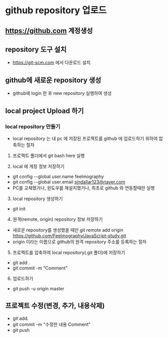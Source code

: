 # github repository 업로드

## https://github.com 계정생성
## repository 도구 설치
* https://git-scm.com 에서 다운로드 설치

## github에 새로운 repository 생성
* github에 login 한 후 new repository 실행하여 생성

## local project Upload 하기
### local repository 만들기
* local repository 는 내 pc 에 저장된 프로젝트를 github 에 업로드하기 위하여 압축하는 절차
1. 프로젝트 폴더에서 git bash here 실행

2. local 에 계정 정보 저장하기
* git config --global user.name
feelmography
* git config --global user.email sindallar123@naver.com
* PC를 교체했거나, 윈도우를 재설치했거나, 최초로 github 와 연동할때만 실행

3. local repository 생성하기
* git init

4. 원격(remote, origin) repository 정보 저장하기
* 새로운 repository를 생성했을 때만
git remote add origin https://github.com/Feelmography/JavaScript-study.git
* origin 이라는 이름으로 github의 원격 repository 주소를 등록하는 절차

5. 프로젝트를 압축하여 local repository(.git 폴더)에 저장하기
* git add .
* git commit -m "Comment"

6. 업로드하기
* git push -u origin master

## 프로젝트 수정(변경, 추가, 내용삭제)
* git add.
* git commit -m "수정한 내용 Comment"
* git push